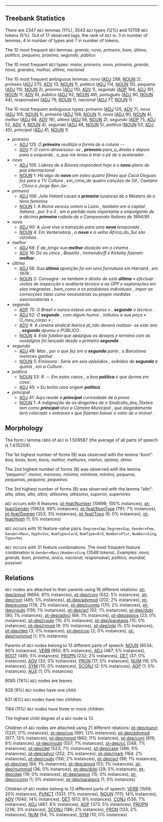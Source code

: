 

--------------------------------------------------------------------------------

## Treebank Statistics

There are 2347 `ADJ` lemmas (11%), 3543 `ADJ` types (12%) and 10708 `ADJ` tokens (5%).
Out of 17 observed tags, the rank of `ADJ` is: 3 in number of lemmas, 4 in number of types and 7 in number of tokens.

The 10 most frequent `ADJ` lemmas: _grande, novo, primeiro, bom, último, político, pequeno, próximo, segundo, público_

The 10 most frequent `ADJ` types:  _maior, primeiro, novo, primeira, grande, nova, grandes, melhor, último, nacional_

The 10 most frequent ambiguous lemmas: _novo_ ([ADJ]() 288, [NOUN]() 2), _primeiro_ ([ADJ]() 275, [ADV]() 13, [NOUN]() 1), _político_ ([ADJ]() 114, [NOUN]() 15), _pequeno_ ([ADJ]() 110, [NOUN]() 2), _próximo_ ([ADJ]() 110, [ADV]() 1), _segundo_ ([ADP]() 194, [ADJ]() 101, [NOUN]() 11, [ADV]() 6), _público_ ([ADJ]() 92, [NOUN]() 49), _português_ ([ADJ]() 90, [NOUN]() 44), _responsável_ ([ADJ]() 79, [NOUN]() 1), _nacional_ ([ADJ]() 77, [NOUN]() 1)

The 10 most frequent ambiguous types:  _primeiro_ ([ADJ]() 125, [ADV]() 7), _novo_ ([ADJ]() 105, [NOUN]() 1), _primeira_ ([ADJ]() 108, [NOUN]() 1), _nova_ ([ADJ]() 90, [NOUN]() 4), _melhor_ ([ADJ]() 68, [ADV]() 16), _última_ ([ADJ]() 56, [NOUN]() 2), _segundo_ ([ADP]() 75, [ADJ]() 52, [ADV]() 4, [NOUN]() 4), _segunda_ ([ADJ]() 48, [NOUN]() 5), _política_ ([NOUN]() 53, [ADJ]() 45), _principal_ ([ADJ]() 41, [NOUN]() 1)


* _primeiro_
  * [ADJ]() 125: _O <b>primeiro</b> reutiliza a forma de a coluna --_
  * [ADV]() 7: _O carro atravessou- se , <b>primeiro</b> para_a_direita e depois para a esquerda , o_que me levou a tirar o pé de o acelerador ._
* _novo_
  * [ADJ]() 105: _Líderes de a Bósnia respondem hoje a o <b>novo</b> plano de paz internacional_
  * [NOUN]() 1: _Há algo de <b>novo</b> em estes quatro filmes que Cacá Diegues fez para a TV Cultura , em_cima_de quatro canções de Gil , Caetano , Chico e Jorge Ben Jor ._
* _primeira_
  * [ADJ]() 108: _Julie Halard causa a <b>primeira</b> surpresa de o Masters de o tênis feminino_
  * [NOUN]() 1: _A Roma venceu ontem a Lazio , também em a capital italiana , por 3 a 0 , em a partida mais importante e empolgante de a décima <b>primeira</b> rodada de o Campeonato Italiano de 1994/95 ._
* _nova_
  * [ADJ]() 90: _A Juve vive a transição para uma <b>nova</b> temporada ._
  * [NOUN]() 4: _Em Ventersdorp , a <b>nova</b> e a velha África_do_Sul são vizinhas ._
* _melhor_
  * [ADJ]() 68: _É de_longe sua <b>melhor</b> atuação em o cinema ._
  * [ADV]() 16: _De os cinco , Baselitz , Immendorff e Kirkeby fizeram <b>melhor</b> ._
* _última_
  * [ADJ]() 56: _Sua <b>última</b> aparição foi em uma formatura em Harvard , em 1978 ._
  * [NOUN]() 2: _Consagra- se também o direito de esta <b>última</b> « efectuar visitas de inspecção e auditoria técnica a as OPP e explorações em elas integradas , bem_como a os produtores individuais , impor as correcções tidas como necessárias ou propor medidas sancionatórias » ._
* _segundo_
  * [ADP]() 75: _O Brasil « nunca esteve em apuros » , <b>segundo</b> o técnico ._
  * [ADJ]() 52: _O <b>segundo</b> , com algum humor , intitulou a sua peça « O_meu_corpo » ;_
  * [ADV]() 4: _A cimeira sindical ibérica já_não deverá realizar- se este ano , <b>segundo</b> apurou o PÚBLICO ._
  * [NOUN]() 4: _Este futebol que apazigua os desejos e termina com as nostalgias foi lançado desde o primeiro <b>segundo</b> ._
* _segunda_
  * [ADJ]() 48: _Mas , por o que fez em a <b>segunda</b> parte , o Barcelona mereceu ganhar ._
  * [NOUN]() 5: _Emissora : Série em seis episódios , exibidos de <b>segunda</b> a quinta , em a Cultura ._
* _política_
  * [NOUN]() 53: _R. -- Em estes casos , a boa <b>política</b> é que durma em casa ._
  * [ADJ]() 45: _« Eu tenho uma origem <b>política</b> ._
* _principal_
  * [ADJ]() 41: _Aqui reside a <b>principal</b> curiosidade de a prova ._
  * [NOUN]() 1: _A indignação de os dirigentes de o Sindicato_dos_Têxteis tem como <b>principal</b> alvo a Câmara Municipal , que alegadamente terá colocado « entraves » que fizeram baixar o valor de o imóvel ._

## Morphology

The form / lemma ratio of `ADJ` is 1.509587 (the average of all parts of speech is 1.435204).

The 1st highest number of forms (9) was observed with the lemma “bom”: _boa, boas, bom, bons, melhor, melhores, mlehor, óptima, ótimo_

The 2nd highest number of forms (9) was observed with the lemma “pequeno”: _menor, menores, mínima, mínimas, mínimo, pequena, pequenas, pequeno, pequenos_

The 3rd highest number of forms (8) was observed with the lemma “alto”: _alta, altas, alto, altos, altíssima, altíssimo, superior, superiores_

`ADJ` occurs with 6 features: [pt-feat/Number]() (10698; 100% instances), [pt-feat/Gender]() (10624; 99% instances), [pt-feat/NumType]() (791; 7% instances), [pt-feat/Degree]() (353; 3% instances), [pt-feat/Typo]() (6; 0% instances), [pt-feat/Hyph]() (1; 0% instances)

`ADJ` occurs with 10 feature-value pairs: `Degree=Cmp`, `Degree=Sup`, `Gender=Fem`, `Gender=Masc`, `Hyph=Yes`, `NumType=Card`, `NumType=Ord`, `Number=Plur`, `Number=Sing`, `Typo=Yes`

`ADJ` occurs with 31 feature combinations.
The most frequent feature combination is `Gender=Masc|Number=Sing` (3548 tokens).
Examples: _novo, grande, bom, próximo, único, nacional, responsável, político, mundial, possível_


## Relations

`ADJ` nodes are attached to their parents using 18 different relations: [pt-dep/amod]() (8694; 81% instances), [pt-dep/conj]() (532; 5% instances), [pt-dep/root]() (485; 5% instances), [pt-dep/advmod]() (202; 2% instances), [pt-dep/xcomp]() (176; 2% instances), [pt-dep/ccomp]() (170; 2% instances), [pt-dep/nsubj]() (136; 1% instances), [pt-dep/acl]() (92; 1% instances), [pt-dep/dobj]() (90; 1% instances), [pt-dep/advcl]() (69; 1% instances), [pt-dep/appos]() (23; 0% instances), [pt-dep/csubj]() (10; 0% instances), [pt-dep/parataxis]() (10; 0% instances), [pt-dep/nmod]() (8; 0% instances), [pt-dep/iobj]() (5; 0% instances), [pt-dep/dep]() (3; 0% instances), [pt-dep/cop]() (2; 0% instances), [pt-dep/nummod]() (1; 0% instances)

Parents of `ADJ` nodes belong to 13 different parts of speech: [NOUN]() (8534; 80% instances), [VERB]() (850; 8% instances), [ADJ]() (487; 5% instances), [ROOT]() (485; 5% instances), [PROPN]() (232; 2% instances), [DET]() (37; 0% instances), [ADV]() (33; 0% instances), [PRON]() (17; 0% instances), [NUM]() (16; 0% instances), [SYM]() (13; 0% instances), [SCONJ]() (2; 0% instances), [ADP]() (1; 0% instances), [AUX]() (1; 0% instances)

8085 (76%) `ADJ` nodes are leaves.

828 (8%) `ADJ` nodes have one child.

631 (6%) `ADJ` nodes have two children.

1164 (11%) `ADJ` nodes have three or more children.

The highest child degree of a `ADJ` node is 13.

Children of `ADJ` nodes are attached using 21 different relations: [pt-dep/punct]() (1331; 17% instances), [pt-dep/cop]() (991; 13% instances), [pt-dep/advmod]() (977; 13% instances), [pt-dep/nmod]() (860; 11% instances), [pt-dep/conj]() (619; 8% instances), [pt-dep/nsubj]() (557; 7% instances), [pt-dep/cc]() (548; 7% instances), [pt-dep/det]() (523; 7% instances), [pt-dep/case]() (366; 5% instances), [pt-dep/advcl]() (252; 3% instances), [pt-dep/mark]() (164; 2% instances), [pt-dep/csubj]() (156; 2% instances), [pt-dep/acl]() (96; 1% instances), [pt-dep/neg]() (84; 1% instances), [pt-dep/amod]() (53; 1% instances), [pt-dep/nummod]() (36; 0% instances), [pt-dep/dobj]() (29; 0% instances), [pt-dep/dep]() (19; 0% instances), [pt-dep/appos]() (15; 0% instances), [pt-dep/ccomp]() (1; 0% instances), [pt-dep/parataxis]() (1; 0% instances)

Children of `ADJ` nodes belong to 13 different parts of speech: [VERB]() (1569; 20% instances), [PUNCT]() (1331; 17% instances), [NOUN]() (1111; 14% instances), [ADV]() (1040; 14% instances), [DET]() (612; 8% instances), [CONJ]() (536; 7% instances), [ADJ]() (487; 6% instances), [ADP]() (373; 5% instances), [PROPN]() (236; 3% instances), [SCONJ]() (186; 2% instances), [PRON]() (133; 2% instances), [NUM]() (54; 1% instances), [SYM]() (10; 0% instances)

